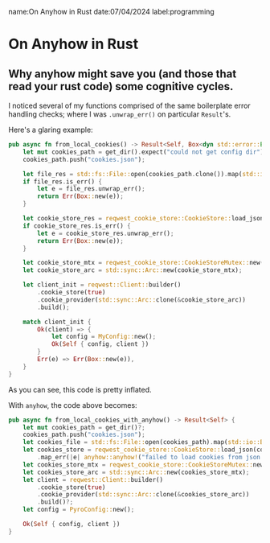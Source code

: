 name:On Anyhow in Rust
date:07/04/2024
label:programming

# On Anyhow in Rust

## Why anyhow might save you (and those that read your rust code) some cognitive cycles.

I noticed several of my functions comprised of the same boilerplate error handling checks;
where I was `.unwrap_err()` on particular `Result`'s.

Here's a glaring example:

```rust
pub async fn from_local_cookies() -> Result<Self, Box<dyn std::error::Error>> {
    let mut cookies_path = get_dir().expect("could not get config dir");
    cookies_path.push("cookies.json");

    let file_res = std::fs::File::open(cookies_path.clone()).map(std::io::BufReader::new);
    if file_res.is_err() {
        let e = file_res.unwrap_err();
        return Err(Box::new(e));
    }

    let cookie_store_res = reqwest_cookie_store::CookieStore::load_json(file_res.unwrap());
    if cookie_store_res.is_err() {
        let e = cookie_store_res.unwrap_err();
        return Err(Box::new(e));
    }

    let cookie_store_mtx = reqwest_cookie_store::CookieStoreMutex::new(cookie_store_res.unwrap());
    let cookie_store_arc = std::sync::Arc::new(cookie_store_mtx);

    let client_init = reqwest::Client::builder()
        .cookie_store(true)
        .cookie_provider(std::sync::Arc::clone(&cookie_store_arc))
        .build();

    match client_init {
        Ok(client) => {
            let config = MyConfig::new();
            Ok(Self { config, client })
        }
        Err(e) => Err(Box::new(e)),
    }
}
```

As you can see, this code is pretty inflated.

With `anyhow`, the code above becomes:

```rust
pub async fn from_local_cookies_with_anyhow() -> Result<Self> {
    let mut cookies_path = get_dir()?;
    cookies_path.push("cookies.json");
    let cookies_file = std::fs::File::open(cookies_path).map(std::io::BufReader::new)?;
    let cookies_store = reqwest_cookie_store::CookieStore::load_json(cookies_file)
        .map_err(|e| anyhow::anyhow!("failed to load cookies from json: {:?}", e))?;
    let cookies_store_mtx = reqwest_cookie_store::CookieStoreMutex::new(cookies_store);
    let cookies_store_arc = std::sync::Arc::new(cookies_store_mtx);
    let client = reqwest::Client::builder()
        .cookie_store(true)
        .cookie_provider(std::sync::Arc::clone(&cookies_store_arc))
        .build()?;
    let config = PyroConfig::new();

    Ok(Self { config, client })
}
```
